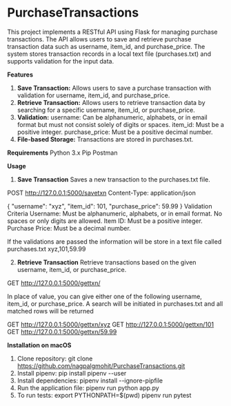 # PurchaseTransactions
This project implements a RESTful API using Flask for managing purchase transactions. The API allows users to save and retrieve purchase transaction data such as username, item_id, and purchase_price. The system stores transaction records in a local text file (purchases.txt) and supports validation for the input data.

**Features**
1. **Save Transaction:** Allows users to save a purchase transaction with validation for username, item_id, and purchase_price.
2. **Retrieve Transaction:** Allows users to retrieve transaction data by searching for a specific username, item_id, or purchase_price.
3. **Validation:**
username: Can be alphanumeric, alphabets, or in email format but must not consist solely of digits or spaces.
item_id: Must be a positive integer.
purchase_price: Must be a positive decimal number.
4. **File-based Storage:** Transactions are stored in purchases.txt.

**Requirements**
Python 3.x
Pip
Postman

**Usage**
1. **Save Transaction**
Saves a new transaction to the purchases.txt file.

POST http://127.0.0.1:5000/savetxn
Content-Type: application/json

{
    "username": "xyz",
    "item_id": 101,
    "purchase_price": 59.99
}
Validation Criteria
Username: Must be alphanumeric, alphabets, or in email format. No spaces or only digits are allowed.
Item ID: Must be a positive integer.
Purchase Price: Must be a decimal number.

If the validations are passed the information will be store in a text file called purchases.txt
xyz,101,59.99

2. **Retrieve Transaction**
Retrieve transactions based on the given username, item_id, or purchase_price.

GET http://127.0.0.1:5000/gettxn/<value>

In place of value, you can give either one of the following username, item_id, or purchase_price.
A search will be initiated in purchases.txt and all matched rows will be returned

GET http://127.0.0.1:5000/gettxn/xyz
GET http://127.0.0.1:5000/gettxn/101
GET http://127.0.0.1:5000/gettxn/59.99

**Installation on macOS**
1. Clone repository: git clone https://github.com/nagpalgmohit/PurchaseTransactions.git
2. Install pipenv: pip install pipenv --user
3. Install dependencies: pipenv install --ignore-pipfile
4. Run the application file: pipenv run python app.py
5. To run tests: export PYTHONPATH=$(pwd)
pipenv run pytest



